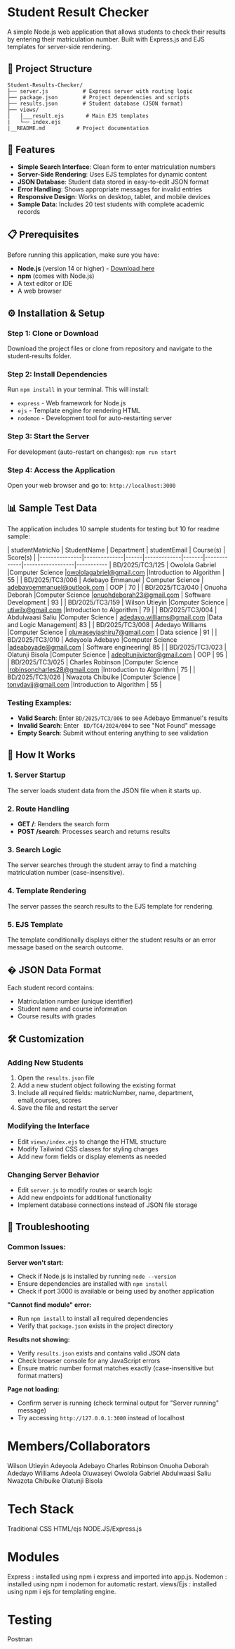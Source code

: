 
# Student Result Checker

A simple Node.js web application that allows students to check their results by entering their matriculation number. Built with Express.js and EJS templates for server-side rendering.

## 📁 Project Structure

```
Student-Results-Checker/
├── server.js           # Express server with routing logic
├── package.json        # Project dependencies and scripts
├── results.json        # Student database (JSON format)
├── views/
│   |___result.ejs       # Main EJS templates
|   └── index.ejs      
|__README.md          # Project documentation
```

## 🚀 Features

- **Simple Search Interface**: Clean form to enter matriculation numbers
- **Server-Side Rendering**: Uses EJS templates for dynamic content
- **JSON Database**: Student data stored in easy-to-edit JSON format
- **Error Handling**: Shows appropriate messages for invalid entries
- **Responsive Design**: Works on desktop, tablet, and mobile devices
- **Sample Data**: Includes 20 test students with complete academic records

## 📋 Prerequisites

Before running this application, make sure you have:

- **Node.js** (version 14 or higher) - [Download here](https://nodejs.org/)
- **npm** (comes with Node.js)
- A text editor or IDE
- A web browser

## ⚙️ Installation & Setup

### Step 1: Clone or Download
Download the project files or clone from repository and navigate to the student-results folder.

### Step 2: Install Dependencies
Run `npm install` in your terminal. This will install:
- `express` - Web framework for Node.js
- `ejs` - Template engine for rendering HTML
- `nodemon` - Development tool for auto-restarting server

### Step 3: Start the Server
For development (auto-restart on changes): `npm run start`


### Step 4: Access the Application
Open your web browser and go to: `http://localhost:3000`

## 📊 Sample Test Data

The application includes 10  sample students for testing but 10 for readme sample:

| studentMatricNo |    StudentName |      Department      |  studentEmail   |  Course(s)   |      Score(s) |
|---------------|--------------|------|-------------|-------|-------------|------------------|-----------
|  BD/2025/TC3/125 | Owolola Gabriel |Computer Science |owololagabriel@gmail.com |Introduction to Algorithm | 55 |
|  BD/2025/TC3/006 | Adebayo Emmanuel |  Computer Science | adebayoemmanuel@outlook.com | OOP  | 70 |
|  BD/2025/TC3/040 | Onuoha Deborah |Computer Science |onuohdeborah23@gmail.com | Software Development | 93 |
|  BD/2025/TC3/159 | Wilson Utieyin |Computer Science | utiwilx@gmail.com |Introduction to Algorithm | 79 |
|  BD/2025/TC3/004 | Abdulwaasi Saliu  |Computer Science | adedayo.williams@gmail.com |Data and Logic Management| 83 |
|  BD/2025/TC3/008 | Adedayo Williams |Computer Science | oluwaseyiashiru7@gmail.com | Data science | 91 |
|  BD/2025/TC3/010 | Adeyoola Adebayo |Computer Science |adeaboyade@gmail.com | Software engineering| 85 |
|  BD/2025/TC3/023 | Olatunji Bisola |Computer Science | adeoltunjivictor@gmail.com | OOP | 95 |
|  BD/2025/TC3/025 | Charles Robinson |Computer Science |robinsoncharles28@gmail.com |Introduction to Algorithm | 75 |
|  BD/2025/TC3/026 | Nwazota Chibuike |Computer Science | tonydavjj@gmail.com |Introduction to Algorithm | 55 |

### Testing Examples:
- **Valid Search**: Enter `BD/2025/TC3/006` to see Adebayo Emmanuel's results
- **Invalid Search**: Enter ` BD/TC4/2024/004` to see "Not Found" message
- **Empty Search**: Submit without entering anything to see validation

## 🔧 How It Works

### 1. **Server Startup**
The server loads student data from the JSON file when it starts up.

### 2. **Route Handling**
- **GET /**: Renders the search form
- **POST /search**: Processes search and returns results

### 3. **Search Logic**
The server searches through the student array to find a matching matriculation number (case-insensitive).

### 4. **Template Rendering**
The server passes the search results to the EJS template for rendering.

### 5. **EJS Template**
The template conditionally displays either the student results or an error message based on the search outcome.

## � JSON Data Format

Each student record contains:
- Matriculation number (unique identifier)
- Student name and course information
- Course results with grades

## 🛠️ Customization

### Adding New Students
1. Open the `results.json` file
2. Add a new student object following the existing format
3. Include all required fields: matricNumber, name, department, email,courses, scores
4. Save the file and restart the server

### Modifying the Interface
- Edit `views/index.ejs` to change the HTML structure
- Modify Tailwind CSS classes for styling changes
- Add new form fields or display elements as needed

### Changing Server Behavior
- Edit `server.js` to modify routes or search logic
- Add new endpoints for additional functionality
- Implement database connections instead of JSON file storage

## 🐛 Troubleshooting

### Common Issues:

**Server won't start:**
- Check if Node.js is installed by running `node --version`
- Ensure dependencies are installed with `npm install`
- Check if port 3000 is available or being used by another application

**"Cannot find module" error:**
- Run `npm install` to install all required dependencies
- Verify that `package.json` exists in the project directory

**Results not showing:**
- Verify `results.json` exists and contains valid JSON data
- Check browser console for any JavaScript errors
- Ensure matric number format matches exactly (case-insensitive but format matters)

**Page not loading:**
- Confirm server is running (check terminal output for "Server running" message)
- Try accessing `http://127.0.0.1:3000` instead of localhost



# Members/Collaborators
Wilson Utieyin
Adeyoola Adebayo
Charles Robinson
Onuoha Deborah
Adedayo Williams
Adeola Oluwaseyi
Owolola Gabriel
Abdulwaasi Saliu
Nwazota Chibuike
Olatunji Bisola 

# Tech Stack
Traditional CSS
HTML/ejs
NODE.JS/Express.js

# Modules
Express : installed using npm i express and imported into app.js.
Nodemon : installed using npm i nodemon for automatic restart.
views/Ejs : installed using npm i ejs for templating engine.



# Testing
Postman